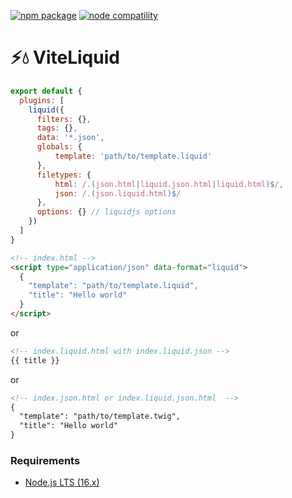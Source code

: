 <a href="https://npmjs.com/package/@vituum/vite-plugin-liquid"><img src="https://img.shields.io/npm/v/@vituum/vite-plugin-liquid.svg" alt="npm package"></a>
<a href="https://nodejs.org/en/about/releases/"><img src="https://img.shields.io/node/v/@vituum/vite-plugin-liquid.svg" alt="node compatility"></a>

# ⚡️💧 ViteLiquid

```js
export default {
  plugins: [
    liquid({
      filters: {},
      tags: {},
      data: '*.json',
      globals: {
          template: 'path/to/template.liquid'
      },
      filetypes: {
          html: /.(json.html|liquid.json.html|liquid.html)$/,
          json: /.(json.liquid.html)$/
      },
      options: {} // liquidjs options
    })
  ]
}
```

```html
<!-- index.html -->
<script type="application/json" data-format="liquid">
  {
    "template": "path/to/template.liquid",
    "title": "Hello world"
  }
</script>
```
or
```html
<!-- index.liquid.html with index.liquid.json -->
{{ title }}
```
or
```html
<!-- index.json.html or index.liquid.json.html  -->
{
  "template": "path/to/template.twig",
  "title": "Hello world"
}
```

### Requirements

- [Node.js LTS (16.x)](https://nodejs.org/en/download/)
